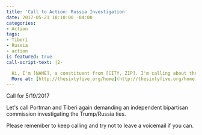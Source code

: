 ```yaml
---
title: 'Call to Action: Russia Investigation'
date: 2017-05-21 18:10:00 -04:00
categories:
- Action
tags:
- Tiberi
- Russia
- action
is featured: true
call-script-text: |2-

  Hi, I'm [NAME], a constituent from [CITY, ZIP]. I'm calling about the investigation into the Trump adminstration's ties to Russia. I'm pleased about the DOJ's apppointment of Robert Mueller as special counsel, but I want Congress to step in as well. Please urge [Senator/Representative NAME] to publicly and legislatively demand the creation of an independent, bipartisan commission. I don't want partisan politics or the Trump Administration's influence to bias the investigation, and I think the public has a right to know the full extent of Trump's involvement with Russia, even if special counsel deems that are no crimes to prosecute. A commission modeled after the 9/11 commission will provide the level of transparency that the American people deserve. Please ask [Senator/Representative NAME] to follow up with me. Thank you!
  More at: [http://thesixtyfive.org/home](http://thesixtyfive.org/home)
---
```


Call for 5/19/2017

Let's call Portman and Tiberi again demanding an independent bipartisan commission investigating the Trump/Russia ties.

Please remember to keep calling and try not to leave a voicemail if you can.